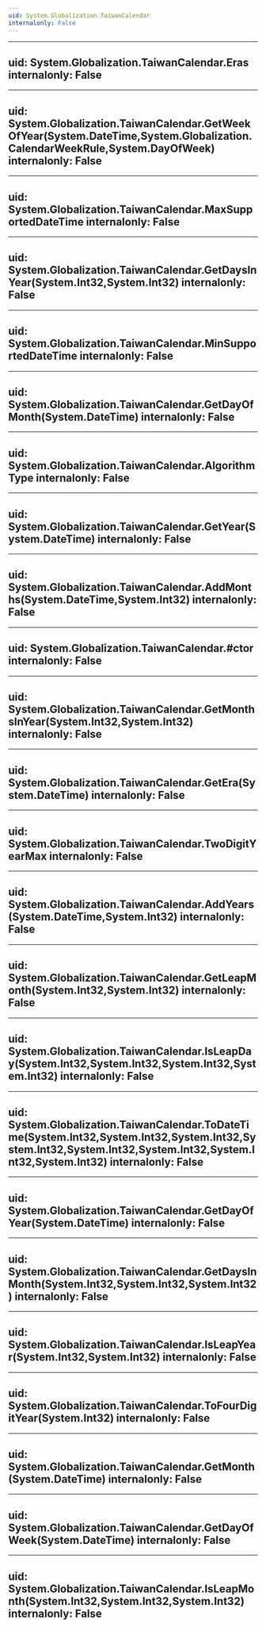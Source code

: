 ```yaml
---
uid: System.Globalization.TaiwanCalendar
internalonly: False
---
```


---
uid: System.Globalization.TaiwanCalendar.Eras
internalonly: False
---

---
uid: System.Globalization.TaiwanCalendar.GetWeekOfYear(System.DateTime,System.Globalization.CalendarWeekRule,System.DayOfWeek)
internalonly: False
---

---
uid: System.Globalization.TaiwanCalendar.MaxSupportedDateTime
internalonly: False
---

---
uid: System.Globalization.TaiwanCalendar.GetDaysInYear(System.Int32,System.Int32)
internalonly: False
---

---
uid: System.Globalization.TaiwanCalendar.MinSupportedDateTime
internalonly: False
---

---
uid: System.Globalization.TaiwanCalendar.GetDayOfMonth(System.DateTime)
internalonly: False
---

---
uid: System.Globalization.TaiwanCalendar.AlgorithmType
internalonly: False
---

---
uid: System.Globalization.TaiwanCalendar.GetYear(System.DateTime)
internalonly: False
---

---
uid: System.Globalization.TaiwanCalendar.AddMonths(System.DateTime,System.Int32)
internalonly: False
---

---
uid: System.Globalization.TaiwanCalendar.#ctor
internalonly: False
---

---
uid: System.Globalization.TaiwanCalendar.GetMonthsInYear(System.Int32,System.Int32)
internalonly: False
---

---
uid: System.Globalization.TaiwanCalendar.GetEra(System.DateTime)
internalonly: False
---

---
uid: System.Globalization.TaiwanCalendar.TwoDigitYearMax
internalonly: False
---

---
uid: System.Globalization.TaiwanCalendar.AddYears(System.DateTime,System.Int32)
internalonly: False
---

---
uid: System.Globalization.TaiwanCalendar.GetLeapMonth(System.Int32,System.Int32)
internalonly: False
---

---
uid: System.Globalization.TaiwanCalendar.IsLeapDay(System.Int32,System.Int32,System.Int32,System.Int32)
internalonly: False
---

---
uid: System.Globalization.TaiwanCalendar.ToDateTime(System.Int32,System.Int32,System.Int32,System.Int32,System.Int32,System.Int32,System.Int32,System.Int32)
internalonly: False
---

---
uid: System.Globalization.TaiwanCalendar.GetDayOfYear(System.DateTime)
internalonly: False
---

---
uid: System.Globalization.TaiwanCalendar.GetDaysInMonth(System.Int32,System.Int32,System.Int32)
internalonly: False
---

---
uid: System.Globalization.TaiwanCalendar.IsLeapYear(System.Int32,System.Int32)
internalonly: False
---

---
uid: System.Globalization.TaiwanCalendar.ToFourDigitYear(System.Int32)
internalonly: False
---

---
uid: System.Globalization.TaiwanCalendar.GetMonth(System.DateTime)
internalonly: False
---

---
uid: System.Globalization.TaiwanCalendar.GetDayOfWeek(System.DateTime)
internalonly: False
---

---
uid: System.Globalization.TaiwanCalendar.IsLeapMonth(System.Int32,System.Int32,System.Int32)
internalonly: False
---
